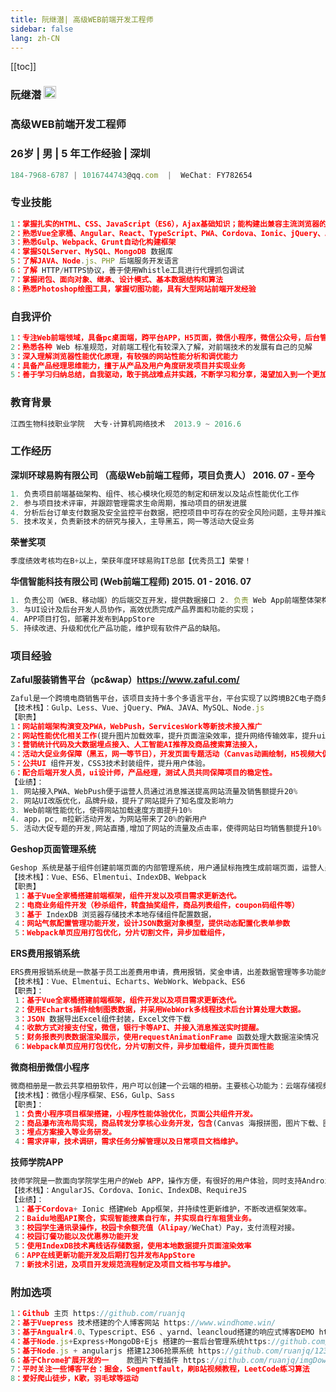 ```yaml
---
title: 阮继潜| 高级WEB前端开发工程师 
sidebar: false
lang: zh-CN
---
```

[[toc]]


### 阮继潜 <img src="https://avatars3.githubusercontent.com/u/13013913" width="20"/>  

### 高级WEB前端开发工程师 

### 26岁 | 男 | 5 年工作经验 | 深圳

```javascript
184-7968-6787 | 1016744743@qq.com  |  WeChat: FY782654
```
### 专业技能
```javascript
1：掌握扎实的HTML、CSS、JavaScript（ES6），Ajax基础知识；能构建出兼容主流浏览器的高性能页面
2：熟悉Vue全家桶、Angular、React、TypeScript、PWA、Cordova、Ionic、jQuery、AntDesign、微信小程序、Less、Sass 等开发框架
3：熟悉Gulp、Webpack、Grunt自动化构建框架
4：掌握SQLServer、MySQL、MongoDB 数据库
5：了解JAVA、Node.js、PHP 后端服务开发语言
6：了解 HTTP/HTTPS协议，善于使用Whistle工具进行代理抓包调试
7：掌握闭包、面向对象、继承、设计模式、基本数据结构和算法
8：熟悉Photoshop绘图工具，掌握切图功能，具有大型网站前端开发经验
```

### 自我评价
```javascript
1：专注Web前端领域，具备pc桌面端，跨平台APP，H5页面，微信小程序，微信公众号，后台管理系统等多维度项目开发经验。
2：熟悉各种 Web 标准规范，对前端工程化有较深入了解，对前端技术的发展有自己的见解
3：深入理解浏览器性能优化原理，有较强的网站性能分析和调优能力
4：具备产品经理思维能力，擅于从产品及用户角度研发项目并实现业务
5：善于学习归纳总结，自我驱动，敢于挑战难点并实践，不断学习和分享，渴望加入到一个更加优秀的团队中
```

### 教育背景
```javascript
江西生物科技职业学院  大专·计算机网络技术  2013.9 ~ 2016.6
```
 
### 工作经历

**深圳环球易购有限公司 （高级Web前端工程师，项目负责人） 2016. 07 - 至今**

```javascript
1. 负责项目前端基础架构、组件、核心模块化规范的制定和研发以及站点性能优化工作  
2. 参与项目技术评审，并跟踪管理需求生命周期，推动项目的研发进展
4. 分析后台订单支付数据及安全监控平台数据，把控项目中可存在的安全风险问题，主导并推动线上系统技术故障分析解决
5. 技术攻关，负责新技术的研究与接入，主导黑五，网一等活动大促业务
```
**荣誉奖项**
```javascript
季度绩效考核均在B+以上，荣获年度环球易购IT总部【优秀员工】荣誉！
```

**华信智能科技有限公司 (Web前端工程师) 2015. 01 - 2016. 07**

```javascript
1. 负责公司（WEB、移动端）的后端交互开发，提供数据接口 2. 负责 Web App前端整体架构及微信公众号开发功能设计、
3. 与UI设计及后台开发人员协作，高效优质完成产品界面和功能的实现； 
4. APP项目打包，部署并发布到AppStore
5. 持续改进、升级和优化产品功能，维护现有软件产品的缺陷。
```
### 项目经验

**Zaful服装销售平台（pc&wap）https://www.zaful.com/**

```javascript
Zaful是一个跨境电商销售平台，该项目支持十多个多语言平台，平台实现了以跨境B2C电子商务在线零售模式把中国制造的产品直接销售到海外终端消费者。
【技术栈】：Gulp、Less、Vue、jQuery、PWA、JAVA、MySQL、Node.js
【职责】
1：网站前端架构演变及PWA，WebPush，ServicesWork等新技术接入推广
2：网站性能优化相关工作(提升图片加载效率，提升页面渲染效率，提升网络传输效率，提升ui交互及用户体验)
3：营销统计代码及大数据埋点接入、人工智能AI推荐及商品搜索算法接入，
4：活动大促业务保障（黑五，网一等节日），开发页面专题活动（Canvas动画绘制，H5视频大促直播）
5：公共UI 组件开发，CSS3技术封装组件，提升用户体验。 
6：配合后端开发人员，ui设计师，产品经理，测试人员共同保障项目的稳定性。
【业绩】：
1. 网站接入PWA、WebPush便于运营人员通过消息推送提高网站流量及销售额提升20%
2. 网站UI改版优化，品牌升级，提升了网站提升了知名度及影响力
3. Web前端性能优化，使得网站加载速度方面提升10%
4. app，pc, m拉新活动开发，为网站带来了20%的新用户
5. 活动大促专题的开发,网站直播,增加了网站的流量及点击率，使得网站日均销售额提升10%
```

**Geshop页面管理系统**

```javascript
Geshop 系统是基于组件创建前端页面的内部管理系统，用户通鼠标拖拽生成前端页面，运营人员通过后台组件动态配置，自定义专题页面，快速发布上线运营推广，提升运营效率。 
【技术栈】：Vue、ES6、Elmentui、IndexDB、Webpack
【职责】
 1：基于Vue全家桶搭建前端框架，组件开发以及项目需求更新迭代。
 2：电商业务组件开发（秒杀组件，转盘抽奖组件，商品列表组件，coupon码组件等）
 3：基于 IndexDB 浏览器存储技术本地存储组件配置数据，
 4：网站气氛配置管理功能开发，设计JSON数据对象模型，提供动态配置化表单参数
 5：Webpack单页应用打包优化，分片切割文件，异步加载组件，

```

**ERS费用报销系统**

```javascript
ERS费用报销系统是一款基于员工出差费用申请，费用报销，奖金申请，出差数据管理等多功能的财务后台管理系统。
【技术栈】：Vue、Elmentui、Echarts、WebWork、Webpack、ES6
【职责】：
 1：基于Vue全家桶搭建前端框架，组件开发以及项目需求更新迭代。
 2：使用Echarts插件绘制图表数据，并采用WebWork多线程技术后台计算处理大数据。
 3：JSON 数据导出Excel组件封装，Excel文件下载 
 4：收款方式对接支付宝，微信，银行卡等API、并接入消息推送实时提醒。
 5：财务报表列表数据渲染展示，使用requestAnimationFrame 函数处理大数据渲染情况
 6：Webpack单页应用打包优化，分片切割文件，异步加载组件，提升页面性能
```

**微商相册微信小程序**
```javascript
微商相册是一款云共享相册软件，用户可以创建一个云端的相册。主要核心功能为：云端存储视频+图片、以图搜图、在线下载/上传图文设置价格上架发布商品、在线好友转发、VIP会员充值、拼图分享商品，销售订单/物流跟踪管理，订单打印等功能。
【技术栈】：微信小程序框架、ES6，Gulp、Sass
【职责】：
 1：负责小程序项目框架搭建，小程序性能体验优化，页面公共组件开发。
 2：商品瀑布流布局实现，商品转发分享核心业务开发，包含(Canvas 海报拼图，图片下载、图片上传Canvas压缩，微信好友分享，朋友圈分享)。  
 3：埋点方案接入等业务研发。
 4：需求评审，技术调研，需求任务分解管理以及日常项目文档维护。
```

**技师学院APP**

```javascript
技师学院是一款面向学院学生用户的Web APP，操作方便，有很好的用户体验，同时支持Android和iOS平台，非常贴近学生的生活方式，极大的丰富了学生的校园生活。
【技术栈】：AngularJS、Cordova、Ionic、IndexDB、RequireJS
【业绩】：
 1：基于Cordova+ Ionic 搭建Web App框架，并持续性更新维护，不断改进框架效率。
 2：Baidu地图API聚合，实现智能搜素自行车，并实现自行车租赁业务。
 3：校园学生通讯录操作，校园卡余额充值（Alipay/WeChat）Pay，支付流程对接。
 4：校园订餐功能以及优惠券功能开发
 5：使用IndexDB技术离线话存储数据，使用本地数据提升页面渲染效率
 6：APP在线更新功能开发及后期打包并发布AppStore
 7：新技术引进，及项目开发规范流程制定及项目文档书写与维护。

```

### 附加选项
```javascript
1：Github 主页 https://github.com/ruanjq
2：基于Vuepress 技术搭建的个人博客网站 https://www.windhome.win/
3：基于Angualr4.0、Typescript、ES6 、yarnd、leancloud搭建的响应式博客DEMO https://ruanjq.github.io/angular-typescript
4：基于Node.js+Express+MongoDB+Ejs 搭建的一套后台管理系统https://github.com/ruanjq/node-mongodb
5：基于Node.js + angularjs 搭建12306抢票系统 https://github.com/ruanjq/12306
6：基于Chrome扩展开发的一	款图片下载插件 https://github.com/ruanjq/imgDownload
7：平时关注一些博客平台：掘金，Segmentfault，刷B站视频教程，LeetCode练习算法
8：爱好爬山徒步，K歌，羽毛球等运动

```